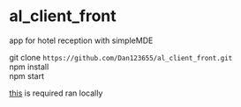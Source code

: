 # al_client_front  
app for hotel reception with simpleMDE  

git clone `https://github.com/Dan123655/al_client_front.git`  
npm install  
npm start  

[this](https://github.com/Dan123655/al_client_front) is required ran locally
